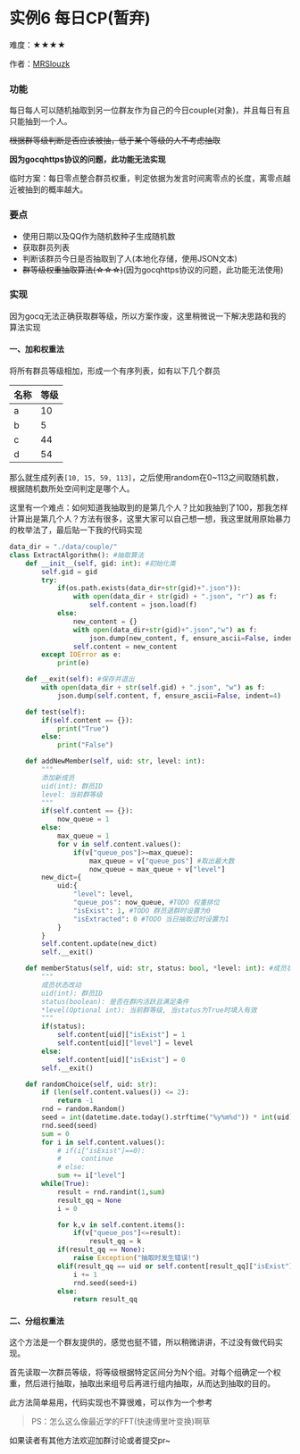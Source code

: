 # 实例6 每日CP(暂弃)

难度：★★★★

作者：[MRSlouzk](https://github.com/MRSlouzk)

### 功能

每日每人可以随机抽取到另一位群友作为自己的今日couple(对象)，并且每日有且只能抽到一个人。

~~根据群等级判断是否应该被抽，低于某个等级的人不考虑抽取~~

**因为gocqhttps协议的问题，此功能无法实现**

临时方案：每日零点整合群员权重，判定依据为发言时间离零点的长度，离零点越近被抽到的概率越大。

### 要点

- 使用日期以及QQ作为随机数种子生成随机数
- 获取群员列表
- 判断该群员今日是否抽取到了人(本地化存储，使用JSON文本)
- ~~群等级权重抽取算法(☆☆☆)~~(因为gocqhttps协议的问题，此功能无法使用)

### 实现

因为gocq无法正确获取群等级，所以方案作废，这里稍微说一下解决思路和我的算法实现

#### 一、加和权重法

将所有群员等级相加，形成一个有序列表，如有以下几个群员

| 名称 | 等级 |
| ---- | ---- |
| a    | 10   |
| b    | 5    |
| c    | 44   |
| d    | 54   |

那么就生成列表`[10, 15, 59, 113]`，之后使用random在0~113之间取随机数，根据随机数所处空间判定是哪个人。

这里有一个难点：如何知道我抽取到的是第几个人？比如我抽到了100，那我怎样计算出是第几个人？方法有很多，这里大家可以自己想一想，我这里就用原始暴力的枚举法了，最后贴一下我的代码实现

```python
data_dir = "./data/couple/"
class ExtractAlgorithm(): #抽取算法
    def __init__(self, gid: int): #初始化类
        self.gid = gid
        try:
            if(os.path.exists(data_dir+str(gid)+".json")):
                with open(data_dir + str(gid) + ".json", "r") as f:
                    self.content = json.load(f)
            else:
                new_content = {}
                with open(data_dir+str(gid)+".json","w") as f:
                    json.dump(new_content, f, ensure_ascii=False, indent=4)
                self.content = new_content
        except IOError as e:
            print(e)

    def __exit(self): #保存并退出
        with open(data_dir + str(self.gid) + ".json", "w") as f:
            json.dump(self.content, f, ensure_ascii=False, indent=4)

    def test(self):
        if(self.content == {}):
            print("True")
        else:
            print("False")

    def addNewMember(self, uid: str, level: int):
        """
        添加新成员
        uid(int): 群员ID
        level: 当前群等级
        """
        if(self.content == {}):
            now_queue = 1
        else:
            max_queue = 1
            for v in self.content.values():
                if(v["queue_pos"]>=max_queue):
                    max_queue = v["queue_pos"] #取出最大数
                    now_queue = max_queue + v["level"]
        new_dict={
            uid:{
                "level": level,
                "queue_pos": now_queue, #TODO 权重排位
                "isExist": 1, #TODO 群员退群时设置为0
                "isExtracted": 0 #TODO 当日抽取过时设置为1
            }
        }
        self.content.update(new_dict)
        self.__exit()

    def memberStatus(self, uid: str, status: bool, *level: int): #成员状态修改
        """
        成员状态改动
        uid(int): 群员ID
        status(boolean): 是否在群内活跃且满足条件
        *level(Optional int): 当前群等级, 当status为True时填入有效
        """
        if(status):
            self.content[uid]["isExist"] = 1
            self.content[uid]["level"] = level
        else:
            self.content[uid]["isExist"] = 0
        self.__exit()

    def randomChoice(self, uid: str):
        if (len(self.content.values()) <= 2):
            return -1
        rnd = random.Random()
        seed = int(datetime.date.today().strftime("%y%m%d")) * int(uid)
        rnd.seed(seed)
        sum = 0
        for i in self.content.values():
            # if(i["isExist"]==0):
            #     continue
            # else:
            sum += i["level"]
        while(True):
            result = rnd.randint(1,sum)
            result_qq = None
            i = 0

            for k,v in self.content.items():
                if(v["queue_pos"]<=result):
                    result_qq = k
            if(result_qq == None):
                raise Exception("抽取时发生错误!")
            elif(result_qq == uid or self.content[result_qq]["isExist"]==0):
                i += 1
                rnd.seed(seed+i)
            else:
                return result_qq
```

#### 二、分组权重法

这个方法是一个群友提供的，感觉也挺不错，所以稍微讲讲，不过没有做代码实现。

首先读取一次群员等级，将等级根据特定区间分为N个组。对每个组确定一个权重，然后进行抽取，抽取出来组号后再进行组内抽取，从而达到抽取的目的。

此方法简单易用，代码实现也不算很难，可以作为一个参考

> PS：怎么这么像最近学的FFT(快速傅里叶变换)啊草



如果读者有其他方法欢迎加群讨论或者提交pr~